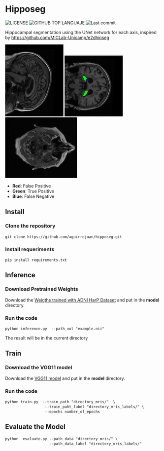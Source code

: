 # Hipposeg


![LICENSE](https://img.shields.io/github/license/aguirrejuan/hipposeg)
![GITHUB TOP LANGUAJE](https://img.shields.io/github/languages/top/aguirrejuan/hipposeg)
![Last commit](https://img.shields.io/github/last-commit/aguirrejuan/hipposeg)


Hippocampal segmentation using the  UNet network for each axis, inspired by  https://github.com/MICLab-Unicamp/e2dhipseg

![sagital](./images/sagital.gif) ![sagital](./images/coronal.gif)  ![sagital](./images/axial.gif)  

* **Red**:   False Positive
* **Green**: True Positive
* **Blue**:  False Negative

## Install 

### Clone the repository 

```shell
git clone https://github.com/aguirrejuan/hipposeg.git
```

### Install requeriments 

```shell
pip install requirements.txt
```

## Inference 
### Download Pretrained Weights
Download the [Weigths trained with ADNI HarP Dataset](https://drive.google.com/file/d/1uxaYZg8ZD1hFV9ehakp2cL6bSEaaE84T/view?usp=sharing) and put in the **model** directory.

### Run the code 

```shell
python inference.py  --path_vol "example.nii"
```
The result will be in the current directory

## Train
### Download the VGG11 model
Download the [VGG11 model](https://drive.google.com/file/d/1ViequMKQl_wmriy_pFOIynRj0j_pW-pJ/view?usp=sharing) and put in the **model** directory.

### Run the code 

```shell
python train.py  --train_path "directory_mris/"  \
                  --train_paht_label "directory_mris_labels/" \
                  --epochs number_of_epochs 
```

## Evaluate the Model

```shell
python  evaluate.py --path_data "directory_mris/" \
                    --path_data_label "directory_mris_labels/"
```


